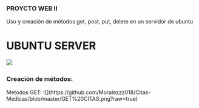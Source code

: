 ### PROYCTO WEB II
Uso y creación de métodos get, post, put, delete en un servidor de ubuntu

# UBUNTU SERVER

![](https://th.bing.com/th/id/R.b557d982eceea6058a578ed297a605e1?rik=1v1t22xUKk9i%2fQ&pid=ImgRaw&r=0)

<h3>Creación de métodos:</h3>
Metodos GET:
![](https://github.com/Moralezzz018/Citas-Medicas/blob/master/GET%20CITAS.png?raw=true)

